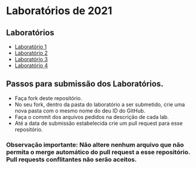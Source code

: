 # Laboratórios de 2021

## Laboratórios

* [Laboratório 1](01-data-flow/)
* [Laboratório 2](02-data-flow_mvc/)
* [Laboratório 3](03-mvc/)
* [Laboratório 4](04-messages/)

## Passos para submissão dos Laboratórios.

 * Faça fork deste repositório.
 * No seu fork, dentro da pasta do laboratório a ser submetido, crie uma nova pasta com o mesmo nome do deu ID do GitHub.
 * Faça o commit dos arquivos pedidos na descrição de cada lab.
 * Até a data de submissão estabelecida crie um pull request para esse repositório.

### Observação importante: Não altere nenhum arquivo que não permita o merge automático do pull request a esse repositório. Pull requests conflitantes não serão aceitos.
